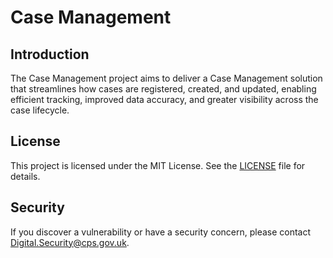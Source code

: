 # Case Management

## Introduction
The Case Management project aims to deliver a Case Management solution that streamlines how cases are registered, created, and updated, enabling efficient tracking, improved data accuracy, and greater visibility across the case lifecycle.

## License

This project is licensed under the MIT License. See the [LICENSE](LICENSE) file for details.

## Security

If you discover a vulnerability or have a security concern, please contact Digital.Security@cps.gov.uk.